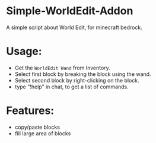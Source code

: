 # Simple-WorldEdit-Addon
A simple script about World Edit, for minecraft bedrock.

# Usage:
- Get the `WorldEdit Wand` from Inventory.
- Select first block by breaking the block using the wand.
- Select second block by right-clicking on the block.
- type "!help" in chat, to get a list of commands.

# Features:
- copy/paste blocks
- fill large area of blocks
